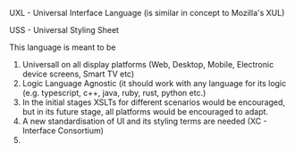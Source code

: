 UXL - Universal Interface Language (is similar in concept to Mozilla's XUL)

USS - Universal Styling Sheet

This language is meant to be 

1. Universall on all display platforms (Web, Desktop, Mobile, Electronic device screens, Smart TV etc)
2. Logic Language Agnostic (it should work with any language for its logic (e.g. typescript, c++, java, ruby, rust, python etc.)
3. In the initial stages XSLTs for different scenarios would be encouraged, but in its future stage, all platforms would be encouraged to adapt.
4. A new standardisation of UI and its styling terms are needed (XC - Interface Consortium)
5. 
